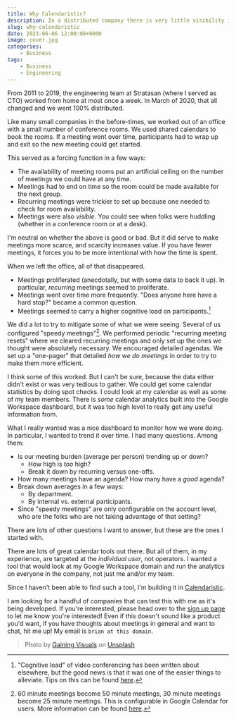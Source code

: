 ```yaml
---
title: Why Calendaristic?
description: In a distributed company there is very little visibility into how much time is spent in meetings.
slug: why-calendaristic
date: 2023-06-06 12:00:00+0000
image: cover.jpg
categories:
    - Business
tags:
    - Business
    - Engineering
---
```


From 2011 to 2019, the engineering team at Stratasan (where I served as CTO) worked
from home at most once a week. In March of 2020, that all changed and we went
100% distributed.

Like many small companies in the before-times, we worked out of an office with
a small number of conference rooms. We used shared calendars to book the
rooms. If a meeting went over time, participants had to wrap up and
exit so the new meeting could get started.

This served as a forcing function in a few ways:

- The availability of meeting rooms put an artificial ceiling on the number of
  meetings we could have at any time.
- Meetings had to end on time so the room could be made available for the next
  group.
- Recurring meetings were trickier to set up because one needed to check for room
  availability.
- Meetings were also _visible_. You could see when folks were huddling (whether in
  a conference room or at a desk).

I'm neutral on whether the above is good or bad. But it did serve to make
meetings more scarce, and scarcity increases value. If you have fewer meetings,
it forces you to be more intentional with how the time is spent.

When we left the office, all of that disappeared.

- Meetings proliferated (anecdotally, but with some data to back it
  up). In particular, _recurring_ meetings seemed to proliferate.
- Meetings went over time more frequently. "Does anyone here have a hard stop?"
  became a common question.
- Meetings seemed to carry a higher cognitive load on participants.[^load]

We did a lot to try to mitigate some of what we were seeing. Several of us
configured "speedy meetings"[^speedy]. We performed periodic "recurring meeting
resets" where we cleared recurring meetings and only set up the ones we thought
were absolutely necessary. We encouraged detailed agendas. We set up a
"one-pager" that detailed _how we do meetings_ in order to try to make them more
efficient.

I think some of this worked. But I can't be sure, because the data either didn't
exist or was very tedious to gather. We could get some calendar statistics by doing spot checks.
I could look at my calendar as well as some of my team members. There is _some_
calendar analytics built into the Google Workspace dashboard, but it was too
high level to really get any useful information from.

What I really wanted was a nice dashboard to monitor how we were doing. In
particular, I wanted to trend it over time. I had many questions. Among them:

- Is our meeting burden (average per person) trending up or down?
    - How high is _too_ high?
    - Break it down by recurring versus one-offs.
- How many meetings have an agenda? How many have a _good_ agenda?
- Break down averages in a few ways:
    - By department.
    - By internal vs. external participants.
- Since "speedy meetings" are only configurable on the account level, who are
  the folks who are not taking advantage of that setting?

There are lots of other questions I want to answer, but these are the ones I
started with.

There are lots of great calendar tools out there. But all of them, in my
experience, are targeted at the _individual user_, not operators. I wanted a
tool that would look at my Google Workspace domain and run the analytics on
everyone in the company, not just me and/or my team.

Since I haven't been able to find such a tool, I'm building it in
[Calendaristic](https://calendaristic.com).

I am looking for a handful of companies that can test this with me as it's being
developed. If you're interested, please head over to the [sign up
page](https://calendaristic.com/signup/) to let me know you're interested! Even
if this doesn't sound like a product you'd want, if you have thoughts about
meetings in general and want to chat, hit me up! My email is `brian at this
domain`.

[^speedy]: 60 minute meetings become 50 minute meetings, 30 minute meetings
become 25 minute meetings. This is configurable in Google Calendar for users.
More information can be found
[here](https://blog.google/products/calendar/make-most-your-day-7-google-calendar-tips/).
[^load]: "Cognitive load" of video conferencing has been written about
  elsewhere, but the good news is that it was one of the easier things to
  alleviate. Tips on this can be found
  [here](https://news.stanford.edu/2021/02/23/four-causes-zoom-fatigue-solutions/).

> Photo by <a href="https://unsplash.com/@gainingvisuals?utm_source=unsplash&utm_medium=referral&utm_content=creditCopyText">Gaining Visuals</a> on <a href="https://unsplash.com/photos/wKu5yvAT0bg?utm_source=unsplash&utm_medium=referral&utm_content=creditCopyText">Unsplash</a>
